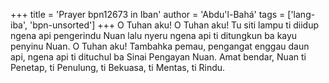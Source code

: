 +++
title = 'Prayer bpn12673 in Iban'
author = 'Abdu'l-Bahá'
tags = ['lang-iba', 'bpn-unsorted']
+++
O Tuhan aku! O Tuhan aku! Tu siti lampu ti diidup ngena api pengerindu Nuan lalu nyeru ngena api ti ditungkun ba kayu penyinu Nuan. O Tuhan aku! Tambahka pemau, pengangat enggau daun api, ngena api ti dituchul ba Sinai Pengayan Nuan. Amat bendar, Nuan ti Penetap, ti Penulung, ti Bekuasa, ti Mentas, ti Rindu.
